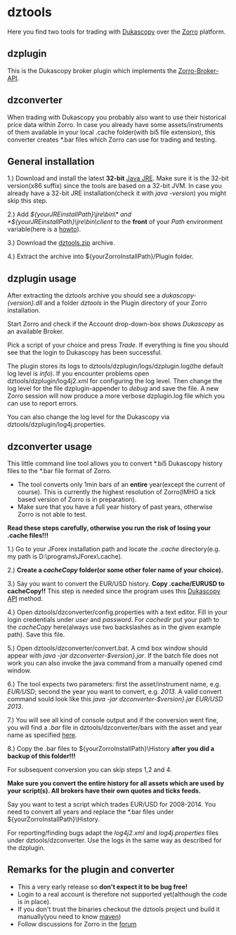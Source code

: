# dztools

Here you find two tools for trading with [Dukascopy](http://www.dukascopy.com) over the [Zorro](http://www.takemoneyfromtherichandgiveittothepoor.com/) platform.

## dzplugin

This is the Dukascopy broker plugin which implements the [Zorro-Broker-API](http://www.zorro-trader.com/manual/en/brokerplugin.htm).

## dzconverter

When trading with Dukascopy you probably also want to use their historical price data within Zorro. In case you already have some assets/instruments of them available in your local .cache folder(with bi5 file extension), this converter creates *.bar files which Zorro can use for trading and testing.

## General installation

1.) Download and install the latest **32-bit** [Java JRE](http://www.oracle.com/technetwork/java/javase/downloads/jre8-downloads-2133155.html). Make sure it is the 32-bit version(x86 suffix) since the tools are based on a 32-bit JVM. In case you already have a 32-bit JRE installation(check it with *java -version*) you might skip this step.

2.) Add *${yourJREinstallPath}\jre\bin\* and *${yourJREinstallPath}\jre\bin\client* to the **front** of your *Path* environment variable(here is a [howto](http://www.computerhope.com/issues/ch000549.htm)).

3.) Download the [dztools.zip](https://github.com/juxeii/dztools/releases) archive.

4.) Extract the archive into ${yourZorroInstallPath}/Plugin folder.

## dzplugin usage

After extracting the dztools archive you should see a *dukascopy-{version}.dll* and a folder *dztools* in the Plugin directory of your Zorro installation.

Start Zorro and check if the Account drop-down-box shows *Dukascopy* as an available Broker.

Pick a script of your choice and press *Trade*. If everything is fine you should see that the login to Dukascopy has been successful.

The plugin stores its logs to dztools/dzplugin/logs/dzplugin.log(the default log level is *info*). If you encounter problems open dztools/dzplugin/log4j2.xml for configuring the log level. Then change the log level for the file dzplugin-appender to *debug* and save the file. A new Zorro session will now produce a more verbose dzplugin.log file which you can use to report errors.

You can also change the log level for the Dukascopy via dztools/dzplugin/log4j.properties.

## dzconverter usage

This little command line tool allows you to convert *.bi5 Dukascopy history files to the *.bar file format of Zorro.
- The tool converts only 1min bars of an **entire** year(except the current of course). This is currently the highest resolution of Zorro(IMHO a tick based version of Zorro is in preparation).
- Make sure that you have a full year history of past years, otherwise Zorro is not able to test.

**Read these steps carefully, otherwise you run the risk of losing your .cache files!!!**

1.) Go to your JForex installation path and locate the *.cache* directory(e.g. my path is D:\programs\JForex\\.cache).

2.) **Create a *cacheCopy* folder(or some other foler name of your choice).**

3.) Say you want to convert the EUR/USD history. **Copy .cache/EURUSD to cacheCopy!!** This step is needed since the program uses this [Dukascopy API](http://www.dukascopy.com/client/javadoc/com/dukascopy/api/system/IClient.html#setCacheDirectory%28java.io.File%29) method.

4.) Open dztools/dzconverter/config.properties with a text editor. Fill in your login credentials under *user* and *password*. For *cachedir* put your path to the *cacheCopy* here(always use two backslashes as in the given example path). Save this file.

5.) Open dztools/dzconverter/convert.bat. A cmd box window should appear with *java -jar dzconverter-$version}.jar*. If the batch file does not work you can also invoke the java command from a manually opened cmd window. 

6.) The tool expects two parameters: first the asset/instrument name, e.g. *EUR/USD*; second the year you want to convert, e.g. *2013*. A valid convert command sould look like this *java -jar dzconverter-$version}.jar EUR/USD 2013*.

7.) You will see all kind of console output and if the conversion went fine, you will find a *.bar* file in dztools/dzconverter/bars with the asset and year name as specified [here](http://www.zorro-trader.com/manual/en/export.htm).

8.) Copy the .bar files to ${yourZorroInstallPath}\History **after you did a backup of this folder!!!**

For subsequent conversion you can skip steps 1,2 and 4.

**Make sure you convert the entire history for all assets which are used by your script(s). All brokers have their own quotes and ticks feeds.**

Say you want to test a script which trades EUR/USD for 2008-2014. You need to convert all years and replace the *.bar files under ${yourZorroInstallPath}\History.

For reporting/finding bugs adapt the *log4j2.xml* and *log4j.properties* files under dztools/dzconverter. Use the logs in the same way as described for the dzplugin.

## Remarks for the plugin and converter

- This a very early release so **don't expect it to be bug free!**
- Login to a real account is therefore not supported yet(although the code is in place).
- If you don't trust the binaries checkout the dztools project und build it manually(you need to know [maven](http://maven.apache.org/))
- Follow discussions for Zorro in the [forum](http://www.opserver.de/ubb7/ubbthreads.php?ubb=cfrm&c=1)
